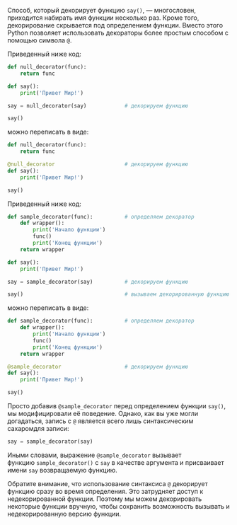 

Способ, который декорирует функцию `say()`, — многословен, приходится набирать имя функции несколько раз. Кроме того, декорирование скрывается под определением функции. Вместо этого Python позволяет использовать декораторы более простым способом с помощью символа `@`.


Приведенный ниже код:

```python
def null_decorator(func):
    return func

def say():
    print('Привет Мир!')

say = null_decorator(say)            # декорируем функцию

say()
```

можно переписать в виде:

```python
def null_decorator(func):
    return func

@null_decorator                      # декорируем функцию
def say():
    print('Привет Мир!')

say()
```

Приведенный ниже код:

```python
def sample_decorator(func):          # определяем декоратор
    def wrapper():
        print('Начало функции')
        func()
        print('Конец функции')
    return wrapper

def say():
    print('Привет Мир!')

say = sample_decorator(say)          # декорируем функцию

say()                                # вызываем декорированную функцию
```

можно переписать в виде:

```python
def sample_decorator(func):          # определяем декоратор
    def wrapper():
        print('Начало функции')
        func()
        print('Конец функции')
    return wrapper

@sample_decorator                    # декорируем функцию
def say():
    print('Привет Мир!')

say()
```

Просто добавив `@sample_decorator` перед определением функции `say()`, мы модифицировали её поведение. Однако, как вы уже могли догадаться, запись с `@` является всего лишь синтаксическим сахаромдля записи:

```python
say = sample_decorator(say)
```

Иными словами, выражение `@sample_decorator` вызывает функцию `sample_decorator()` с `say` в качестве аргумента и присваивает имени `say` возвращаемую функцию.

Обратите внимание, что использование синтаксиса `@` декорирует функцию сразу во время определения. Это затрудняет доступ к недекорированной функции. Поэтому мы можем декорировать некоторые функции вручную, чтобы сохранить возможность вызывать и недекорированную версию функции.
